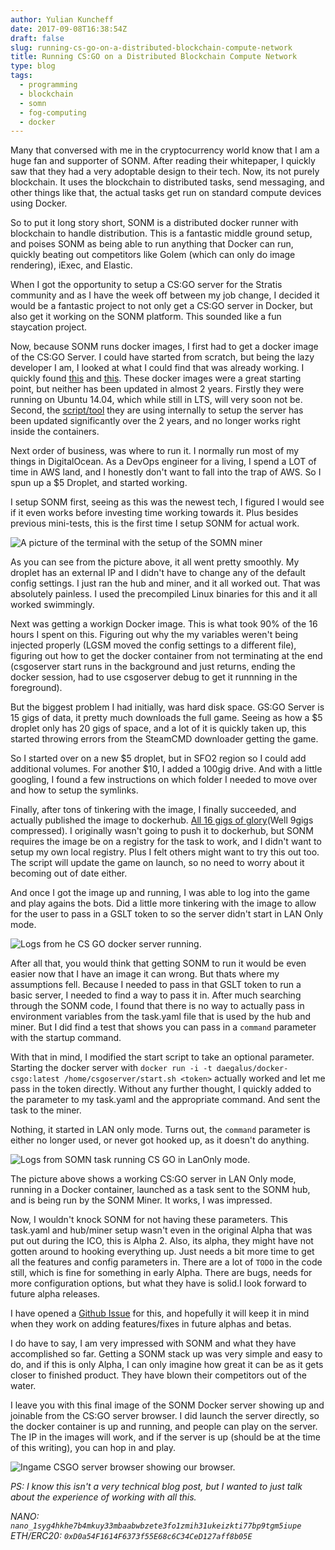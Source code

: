 ```yaml
---
author: Yulian Kuncheff
date: 2017-09-08T16:38:54Z
draft: false
slug: running-cs-go-on-a-distributed-blockchain-compute-network
title: Running CS:GO on a Distributed Blockchain Compute Network
type: blog
tags:
  - programming
  - blockchain
  - somn
  - fog-computing
  - docker
---
```


Many that conversed with me in the cryptocurrency world know that I am a huge fan and supporter of SONM. After reading their whitepaper, I quickly saw that they had a very adoptable design to their tech. Now, its not purely blockchain. It uses the blockchain to distributed tasks, send messaging, and other things like that, the actual tasks get run on standard compute devices using Docker.

So to put it long story short, SONM is a distributed docker runner with blockchain to handle distribution. This is a fantastic middle ground setup, and poises SONM as being able to run anything that Docker can run, quickly beating out competitors like Golem (which can only do image rendering), iExec, and Elastic.

When I got the opportunity to setup a CS:GO server for the Stratis community and as I have the week off between my job change, I decided it would be a fantastic project to not only get a CS:GO server in Docker, but also get it working on the SONM platform. This sounded like a fun staycation project.

Now, because SONM runs docker images, I first had to get a docker image of the CS:GO Server. I could have started from scratch, but being the lazy developer I am, I looked at what I could find that was already working. I quickly found [this](https://hub.docker.com/r/austinsaintaubin/docker-csgoserver/) and [this](https://hub.docker.com/r/johnjelinek/csgoserver/). These docker images were a great starting point, but neither has been updated in almost 2 years. Firstly they were running on Ubuntu 14.04, which while still in LTS, will very soon not be. Second, the [script/tool](https://gameservermanagers.com/lgsm/csgoserver/) they are using internally to setup the server has been updated significantly over the 2 years, and no longer works right inside the containers.

Next order of business, was where to run it. I normally run most of my things in DigitalOcean. As a DevOps engineer for a living, I spend a LOT of time in AWS land, and I honestly don't want to fall into the trap of AWS. So I spun up a $5 Droplet, and started working.

I setup SONM first, seeing as this was the newest tech, I figured I would see if it even works before investing time working towards it. Plus besides previous mini-tests, this is the first time I setup SONM for actual work.

<img src="/images/${slug}/somn-setup" alt="A picture of the terminal with the setup of the SOMN miner" transform-images="avif jxl webp png" />

As you can see from the picture above, it all went pretty smoothly. My droplet has an external IP and I didn't have to change any of the default config settings. I just ran the hub and miner, and it all worked out. That was absolutely painless. I used the precompiled Linux binaries for this and it all worked swimmingly.

Next was getting a workign Docker image. This is what took 90% of the 16 hours I spent on this. Figuring out why the my variables weren't being injected properly (LGSM moved the config settings to a different file), figuring out how to get the docker container from not terminating at the end (csgoserver start runs in the background and just returns, ending the docker session, had to use csgoserver debug to get it runnning in the foreground).

But the biggest problem I had initially, was hard disk space. GS:GO Server is 15 gigs of data, it pretty much downloads the full game. Seeing as how a $5 droplet only has 20 gigs of space, and a lot of it is quickly taken up, this started throwing errors from the SteamCMD downloader getting the game.

So I started over on a new $5 droplet, but in SFO2 region so I could add additional volumes. For another $10, I added a 100gig drive. And with a little googling, I found a few instructions on which folder I needed to move over and how to setup the symlinks.

Finally, after tons of tinkering with the image, I finally succeeded, and actually published the image to dockerhub. [All 16 gigs of glory](https://hub.docker.com/r/daegalus/docker-csgo/)(Well 9gigs compressed). I originally wasn't going to push it to dockerhub, but SONM requires the image be on a registry for the task to work, and I didn't want to setup my own local registry. Plus I felt others might want to try this out too. The script will update the game on launch, so no need to worry about it becoming out of date either.

And once I got the image up and running, I was able to log into the game and play agains the bots. Did a little more tinkering with the image to allow for the user to pass in a GSLT token to so the server didn't start in LAN Only mode.

<img src="/images/${slug}/csgo-server-running" alt="Logs from he CS GO docker server running." transform-images="avif jxl webp png" />

After all that, you would think that getting SONM to run it would be even easier now that I have an image it can wrong. But thats where my assumptions fell. Because I needed to pass in that GSLT token to run a basic server, I needed to find a way to pass it in. After much searching through the SONM code, I found that there is no way to actually pass in environment variables from the task.yaml file that is used by the hub and miner. But I did find a test that shows you can pass in a `command` parameter with the startup command.

With that in mind, I modified the start script to take an optional parameter. Starting the docker server with `docker run -i -t daegalus/docker-csgo:latest /home/csgoserver/start.sh <token>` actually worked and let me pass in the token directly. Without any further thought, I quickly added to the parameter to my task.yaml and the appropriate command. And sent the task to the miner.

Nothing, it started in LAN only mode. Turns out, the `command` parameter is either no longer used, or never got hooked up, as it doesn't do anything.

<img src="/images/${slug}/csgo-lanonly-somn-task" alt="Logs from SOMN task running CS GO in LanOnly mode." transform-images="avif jxl webp png" />

The picture above shows a working CS:GO server in LAN Only mode, running in a Docker container, launched as a task sent to the SONM hub, and is being run by the SONM Miner. It works, I was impressed.

Now, I wouldn't knock SONM for not having these parameters. This task.yaml and hub/miner setup wasn't even in the original Alpha that was put out during the ICO, this is Alpha 2. Also, its alpha, they might have not gotten around to hooking everything up. Just needs a bit more time to get all the features and config parameters in. There are a lot of `TODO` in the code still, which is fine for something in early Alpha. There are bugs, needs for more configuration options, but what they have is solid.I look forward to future alpha releases.

I have opened a [Github Issue](https://github.com/sonm-io/core/issues/114) for this, and hopefully it will keep it in mind when they work on adding features/fixes in future alphas and betas.

I do have to say, I am very impressed with SONM and what they have accomplished so far. Getting a SONM stack up was very simple and easy to do, and if this is only Alpha, I can only imagine how great it can be as it gets closer to finished product. They have blown their competitors out of the water.

I leave you with this final image of the SONM Docker server showing up and joinable from the CS:GO server browser. I did launch the server directly, so the docker container is up and running, and people can play on the server. The IP in the images will work, and if the server is up (should be at the time of this writing), you can hop in and play.

<img src="/images/${slug}/csgo-server-browser" alt="Ingame CSGO server browser showing our browser." transform-images="avif jxl webp png" />

*PS: I know this isn't a very technical blog post, but I wanted to just talk about the experience of working with all this.*

*NANO: `nano_1syg4hkhe7b4mkuy33mbaabwbzete3fo1zmih31ukeizkti77bp9tgm5iupe`*
*ETH/ERC20: `0xD0a54F1614F6373f55E68c6C34CeD127aff8b05E`*
